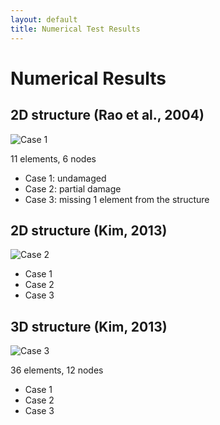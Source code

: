 ```yaml
---
layout: default
title: Numerical Test Results
---
```


# Numerical Results

## 2D structure (Rao et al., 2004)

![Case 1](http://vireax.github.io/vibration/fig201403/truss1.png)

11 elements, 6 nodes

- Case 1: undamaged
- Case 2: partial damage
- Case 3: missing 1 element from the structure

## 2D structure (Kim, 2013)

![Case 2](http://vireax.github.io/vibration/fig201403/truss2.png)

- Case 1
- Case 2
- Case 3


## 3D structure (Kim, 2013)

![Case 3](http://vireax.github.io/vibration/fig201403/truss3.png)

36 elements, 12 nodes

- Case 1
- Case 2
- Case 3
